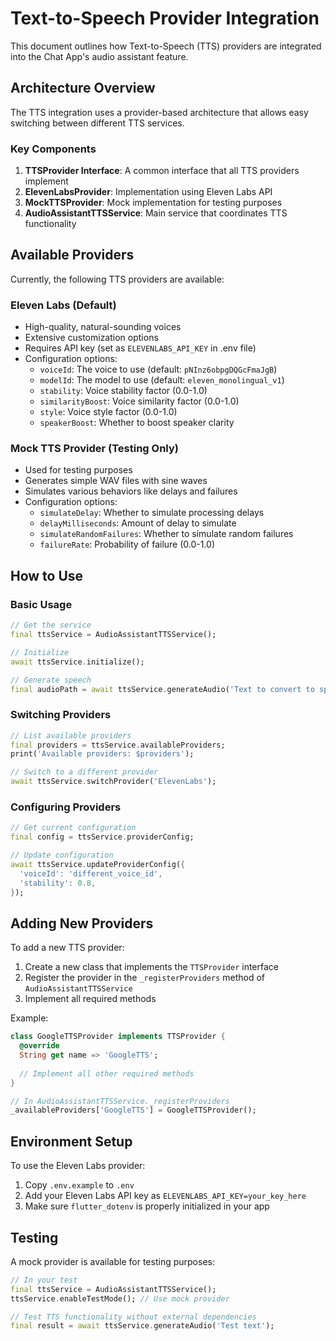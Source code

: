 # Text-to-Speech Provider Integration

This document outlines how Text-to-Speech (TTS) providers are integrated into the Chat App's audio assistant feature.

## Architecture Overview

The TTS integration uses a provider-based architecture that allows easy switching between different TTS services.

### Key Components

1. **TTSProvider Interface**: A common interface that all TTS providers implement
2. **ElevenLabsProvider**: Implementation using Eleven Labs API
3. **MockTTSProvider**: Mock implementation for testing purposes
4. **AudioAssistantTTSService**: Main service that coordinates TTS functionality

## Available Providers

Currently, the following TTS providers are available:

### Eleven Labs (Default)

- High-quality, natural-sounding voices
- Extensive customization options
- Requires API key (set as `ELEVENLABS_API_KEY` in .env file)
- Configuration options:
  - `voiceId`: The voice to use (default: `pNInz6obpgDQGcFmaJgB`)
  - `modelId`: The model to use (default: `eleven_monolingual_v1`)
  - `stability`: Voice stability factor (0.0-1.0)
  - `similarityBoost`: Voice similarity factor (0.0-1.0)
  - `style`: Voice style factor (0.0-1.0)
  - `speakerBoost`: Whether to boost speaker clarity

### Mock TTS Provider (Testing Only)

- Used for testing purposes
- Generates simple WAV files with sine waves
- Simulates various behaviors like delays and failures
- Configuration options:
  - `simulateDelay`: Whether to simulate processing delays
  - `delayMilliseconds`: Amount of delay to simulate
  - `simulateRandomFailures`: Whether to simulate random failures
  - `failureRate`: Probability of failure (0.0-1.0)

## How to Use

### Basic Usage

```dart
// Get the service
final ttsService = AudioAssistantTTSService();

// Initialize
await ttsService.initialize();

// Generate speech
final audioPath = await ttsService.generateAudio('Text to convert to speech');
```

### Switching Providers

```dart
// List available providers
final providers = ttsService.availableProviders;
print('Available providers: $providers');

// Switch to a different provider
await ttsService.switchProvider('ElevenLabs');
```

### Configuring Providers

```dart
// Get current configuration
final config = ttsService.providerConfig;

// Update configuration
await ttsService.updateProviderConfig({
  'voiceId': 'different_voice_id',
  'stability': 0.8,
});
```

## Adding New Providers

To add a new TTS provider:

1. Create a new class that implements the `TTSProvider` interface
2. Register the provider in the `_registerProviders` method of `AudioAssistantTTSService`
3. Implement all required methods

Example:

```dart
class GoogleTTSProvider implements TTSProvider {
  @override
  String get name => 'GoogleTTS';
  
  // Implement all other required methods
}

// In AudioAssistantTTSService._registerProviders
_availableProviders['GoogleTTS'] = GoogleTTSProvider();
```

## Environment Setup

To use the Eleven Labs provider:

1. Copy `.env.example` to `.env`
2. Add your Eleven Labs API key as `ELEVENLABS_API_KEY=your_key_here`
3. Make sure `flutter_dotenv` is properly initialized in your app

## Testing

A mock provider is available for testing purposes:

```dart
// In your test
final ttsService = AudioAssistantTTSService();
ttsService.enableTestMode(); // Use mock provider

// Test TTS functionality without external dependencies
final result = await ttsService.generateAudio('Test text');
``` 